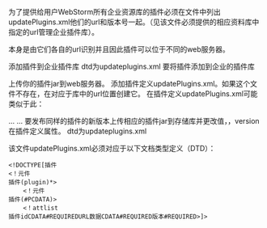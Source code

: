 为了提供给用户WebStorm所有企业资源库的插件必须在文件中列出updatePlugins.xml他们的url和版本号一起。（见该文件必须提供的相应资料库中指定的url管理企业插件库）。

本身是由它们各自的url识别并且因此插件可以位于不同的web服务器。

添加插件到企业插件库
dtd为updateplugins.xml
要将插件添加到企业的插件库

上传你的插件jar到web服务器。
添加插件定义updatePlugins.xml。如果这个文件不存在，在对应于库中的url位置创建它。
在插件定义updatePlugins.xml可能类似于此：

<plugin>
    ...
    <plugin ID="MyPlugin" URL="http://plugins.example.com:8080/myPlugin.jar" 版本="1.0"/>
    ...
</plugin>
要发布同样的插件的新版本上传相应的插件jar到存储库并更改值，，version在插件定义属性。
dtd为updateplugins.xml

该文件updatePlugins.xml必须对应于以下文档类型定义（DTD）：

~~~
<!DOCTYPE[插件
<！元件
插件(plugin)*>
    <！元件
插件(#PCDATA)>
    <！attlist
插件idCDATA#REQUIREDURL数据CDATA#REQUIRED版本#REQUIRED>]>
~~~
